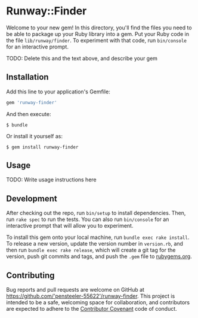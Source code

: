 # Runway::Finder

Welcome to your new gem! In this directory, you'll find the files you need to be able to package up your Ruby library into a gem. Put your Ruby code in the file `lib/runway/finder`. To experiment with that code, run `bin/console` for an interactive prompt.

TODO: Delete this and the text above, and describe your gem

## Installation

Add this line to your application's Gemfile:

```ruby
gem 'runway-finder'
```

And then execute:

    $ bundle

Or install it yourself as:

    $ gem install runway-finder

## Usage

TODO: Write usage instructions here

## Development

After checking out the repo, run `bin/setup` to install dependencies. Then, run `rake spec` to run the tests. You can also run `bin/console` for an interactive prompt that will allow you to experiment.

To install this gem onto your local machine, run `bundle exec rake install`. To release a new version, update the version number in `version.rb`, and then run `bundle exec rake release`, which will create a git tag for the version, push git commits and tags, and push the `.gem` file to [rubygems.org](https://rubygems.org).

## Contributing

Bug reports and pull requests are welcome on GitHub at https://github.com/'pensteeler-55622'/runway-finder. This project is intended to be a safe, welcoming space for collaboration, and contributors are expected to adhere to the [Contributor Covenant](http://contributor-covenant.org) code of conduct.

